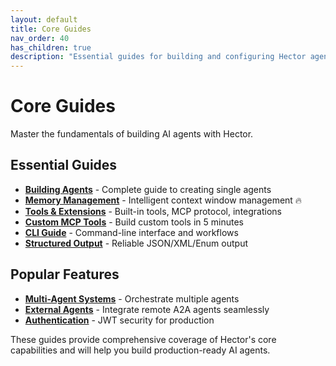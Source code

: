 ```yaml
---
layout: default
title: Core Guides
nav_order: 40
has_children: true
description: "Essential guides for building and configuring Hector agents"
---
```


# Core Guides

Master the fundamentals of building AI agents with Hector.

## Essential Guides

- **[Building Agents](AGENTS)** - Complete guide to creating single agents
- **[Memory Management](MEMORY)** - Intelligent context window management 🔥
- **[Tools & Extensions](TOOLS)** - Built-in tools, MCP protocol, integrations
- **[Custom MCP Tools](MCP_CUSTOM_TOOLS)** - Build custom tools in 5 minutes
- **[CLI Guide](CLI_GUIDE)** - Command-line interface and workflows
- **[Structured Output](STRUCTURED_OUTPUT)** - Reliable JSON/XML/Enum output

## Popular Features

- **[Multi-Agent Systems](ARCHITECTURE#multi-agent-orchestration-a2a-protocol)** - Orchestrate multiple agents
- **[External Agents](EXTERNAL_AGENTS)** - Integrate remote A2A agents seamlessly
- **[Authentication](AUTHENTICATION)** - JWT security for production

These guides provide comprehensive coverage of Hector's core capabilities and will help you build production-ready AI agents.
